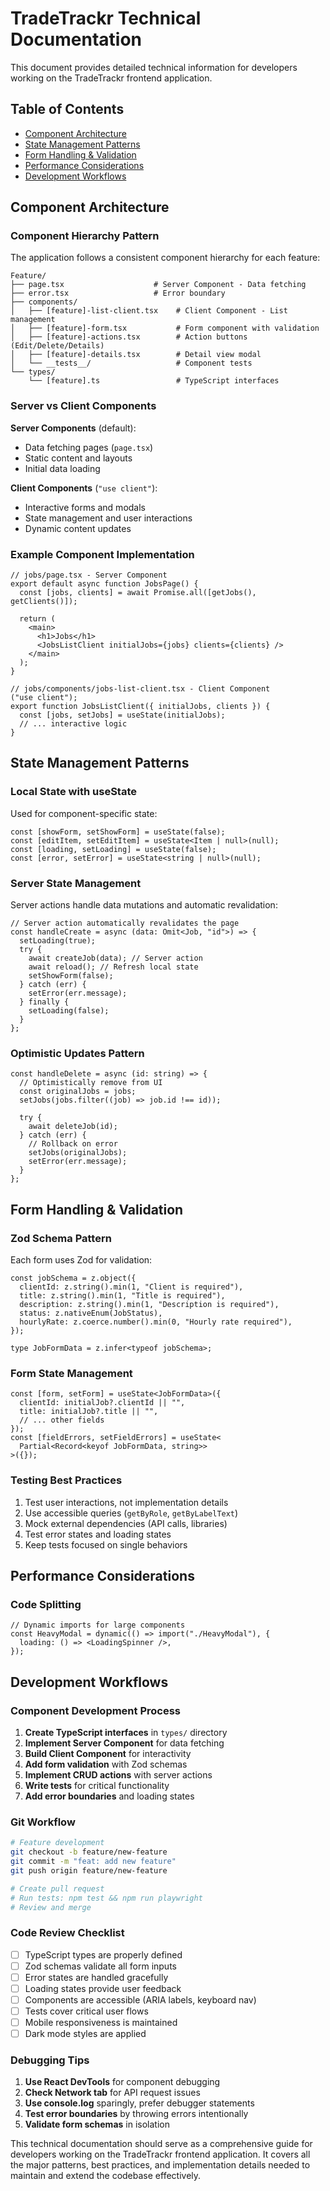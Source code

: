 # TradeTrackr Technical Documentation

This document provides detailed technical information for developers working on the TradeTrackr frontend application.

## Table of Contents

- [Component Architecture](#component-architecture)
- [State Management Patterns](#state-management-patterns)
- [Form Handling & Validation](#form-handling--validation)
- [Performance Considerations](#performance-considerations)
- [Development Workflows](#development-workflows)

## Component Architecture

### Component Hierarchy Pattern

The application follows a consistent component hierarchy for each feature:

```
Feature/
├── page.tsx                    # Server Component - Data fetching
├── error.tsx                   # Error boundary
├── components/
│   ├── [feature]-list-client.tsx    # Client Component - List management
│   ├── [feature]-form.tsx           # Form component with validation
│   ├── [feature]-actions.tsx        # Action buttons (Edit/Delete/Details)
│   ├── [feature]-details.tsx        # Detail view modal
│   └── __tests__/                   # Component tests
└── types/
    └── [feature].ts                 # TypeScript interfaces
```

### Server vs Client Components

**Server Components** (default):

- Data fetching pages (`page.tsx`)
- Static content and layouts
- Initial data loading

**Client Components** (`"use client"`):

- Interactive forms and modals
- State management and user interactions
- Dynamic content updates

### Example Component Implementation

```tsx
// jobs/page.tsx - Server Component
export default async function JobsPage() {
  const [jobs, clients] = await Promise.all([getJobs(), getClients()]);

  return (
    <main>
      <h1>Jobs</h1>
      <JobsListClient initialJobs={jobs} clients={clients} />
    </main>
  );
}

// jobs/components/jobs-list-client.tsx - Client Component
("use client");
export function JobsListClient({ initialJobs, clients }) {
  const [jobs, setJobs] = useState(initialJobs);
  // ... interactive logic
}
```

## State Management Patterns

### Local State with useState

Used for component-specific state:

```tsx
const [showForm, setShowForm] = useState(false);
const [editItem, setEditItem] = useState<Item | null>(null);
const [loading, setLoading] = useState(false);
const [error, setError] = useState<string | null>(null);
```

### Server State Management

Server actions handle data mutations and automatic revalidation:

```tsx
// Server action automatically revalidates the page
const handleCreate = async (data: Omit<Job, "id">) => {
  setLoading(true);
  try {
    await createJob(data); // Server action
    await reload(); // Refresh local state
    setShowForm(false);
  } catch (err) {
    setError(err.message);
  } finally {
    setLoading(false);
  }
};
```

### Optimistic Updates Pattern

```tsx
const handleDelete = async (id: string) => {
  // Optimistically remove from UI
  const originalJobs = jobs;
  setJobs(jobs.filter((job) => job.id !== id));

  try {
    await deleteJob(id);
  } catch (err) {
    // Rollback on error
    setJobs(originalJobs);
    setError(err.message);
  }
};
```

## Form Handling & Validation

### Zod Schema Pattern

Each form uses Zod for validation:

```tsx
const jobSchema = z.object({
  clientId: z.string().min(1, "Client is required"),
  title: z.string().min(1, "Title is required"),
  description: z.string().min(1, "Description is required"),
  status: z.nativeEnum(JobStatus),
  hourlyRate: z.coerce.number().min(0, "Hourly rate required"),
});

type JobFormData = z.infer<typeof jobSchema>;
```

### Form State Management

```tsx
const [form, setForm] = useState<JobFormData>({
  clientId: initialJob?.clientId || "",
  title: initialJob?.title || "",
  // ... other fields
});
const [fieldErrors, setFieldErrors] = useState<
  Partial<Record<keyof JobFormData, string>>
>({});
```

### Testing Best Practices

1. Test user interactions, not implementation details
2. Use accessible queries (`getByRole`, `getByLabelText`)
3. Mock external dependencies (API calls, libraries)
4. Test error states and loading states
5. Keep tests focused on single behaviors

## Performance Considerations

### Code Splitting

```tsx
// Dynamic imports for large components
const HeavyModal = dynamic(() => import("./HeavyModal"), {
  loading: () => <LoadingSpinner />,
});
```

## Development Workflows

### Component Development Process

1. **Create TypeScript interfaces** in `types/` directory
2. **Implement Server Component** for data fetching
3. **Build Client Component** for interactivity
4. **Add form validation** with Zod schemas
5. **Implement CRUD actions** with server actions
6. **Write tests** for critical functionality
7. **Add error boundaries** and loading states

### Git Workflow

```bash
# Feature development
git checkout -b feature/new-feature
git commit -m "feat: add new feature"
git push origin feature/new-feature

# Create pull request
# Run tests: npm test && npm run playwright
# Review and merge
```

### Code Review Checklist

- [ ] TypeScript types are properly defined
- [ ] Zod schemas validate all form inputs
- [ ] Error states are handled gracefully
- [ ] Loading states provide user feedback
- [ ] Components are accessible (ARIA labels, keyboard nav)
- [ ] Tests cover critical user flows
- [ ] Mobile responsiveness is maintained
- [ ] Dark mode styles are applied

### Debugging Tips

1. **Use React DevTools** for component debugging
2. **Check Network tab** for API request issues
3. **Use console.log** sparingly, prefer debugger statements
4. **Test error boundaries** by throwing errors intentionally
5. **Validate form schemas** in isolation

This technical documentation should serve as a comprehensive guide for developers working on the TradeTrackr frontend application. It covers all the major patterns, best practices, and implementation details needed to maintain and extend the codebase effectively.
